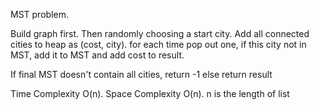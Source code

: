 MST problem.

Build graph first. Then randomly choosing a start city. Add all connected cities to heap as (cost, city). for each time pop out one, if this city not in MST, add it to MST and add cost to result.

If final MST doesn't contain all cities, return -1 else return result


Time Complexity O(n). Space Complexity O(n). n is the length of list